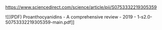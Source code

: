
https://www.sciencedirect.com/science/article/pii/S0753332219305359

![[(PDF) Proanthocyanidins - A comprehensive review - 2019 - 1-s2.0-S0753332219305359-main.pdf]]
